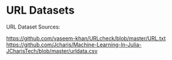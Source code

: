 # URL Datasets

URL Dataset Sources:

https://github.com/vaseem-khan/URLcheck/blob/master/URL.txt
https://github.com/Jcharis/Machine-Learning-In-Julia-JCharisTech/blob/master/urldata.csv
